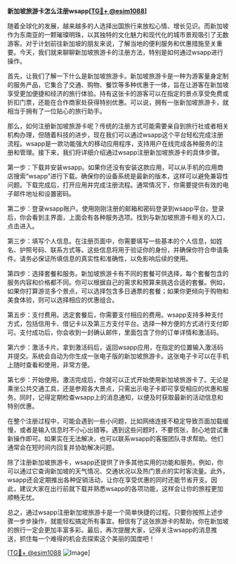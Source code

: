 **新加坡旅游卡怎么注册wsapp[[TG💪+ @esim1088](https://t.me/s/esim1088)]**

随着全球化的发展，越来越多的人选择出国旅行来放松心情、增长见识。而新加坡作为东南亚的一颗璀璨明珠，以其独特的文化魅力和现代化的城市景观吸引了无数游客。对于计划前往新加坡的朋友来说，了解当地的便利服务和优惠措施至关重要。今天，我们就来聊聊新加坡旅游卡的注册方法，特别是如何通过wsapp进行操作。

首先，让我们了解一下什么是新加坡旅游卡。新加坡旅游卡是一种为游客量身定制的服务产品，它集合了交通、购物、餐饮等多种优惠于一体，旨在让游客在新加坡享受更加便捷和经济的旅行体验。持有这张卡的游客可以在指定的景点享受免费或折扣门票，还能在合作商家处获得特别优惠。可以说，拥有一张新加坡旅游卡，就相当于拥有了一位贴心的旅行助手。

那么，如何注册新加坡旅游卡呢？传统的注册方式可能需要亲自到旅行社或者相关机构办理，但随着科技的进步，现在我们可以通过wsapp这个平台轻松完成注册流程。wsapp是一款功能强大的移动应用程序，支持用户在线完成各种服务的注册和管理。接下来，我们将详细介绍通过wsapp注册新加坡旅游卡的具体步骤。

第一步：下载并安装wsapp。如果你还没有安装这款应用，可以从手机的应用商店搜索“wsapp”进行下载。确保你的设备系统是最新的版本，这样可以避免兼容性问题。下载完成后，打开应用并完成注册流程。通常情况下，你需要提供有效的电子邮件地址和设置密码。

第二步：登录wsapp账户。使用刚刚注册的邮箱和密码登录到wsapp平台。登录后，你会看到主界面，上面会有各种服务选项。找到与新加坡旅游卡相关的入口，点击进入。

第三步：填写个人信息。在注册页面中，你需要填写一些基本的个人信息，如姓名、护照号码、联系方式等。这些信息将用于验证你的身份，并确保你符合申请条件。请务必保证所填信息的真实性和准确性，以免影响后续的使用。

第四步：选择套餐和服务。新加坡旅游卡有不同的套餐可供选择，每个套餐包含的服务内容和价格都不同。你可以根据自己的需求和预算来挑选合适的套餐。例如，如果你打算游览多个景点，可以选择包含多日通票的套餐；如果你更倾向于购物和美食体验，则可以选择相应的优惠组合。

第五步：支付费用。选定套餐后，你需要支付相应的费用。wsapp支持多种支付方式，包括信用卡、借记卡以及第三方支付平台。选择一种方便的方式进行支付即可。支付成功后，你会收到一封确认邮件，里面包含了你的订单详情和激活码。

第六步：激活卡片。拿到激活码后，返回wsapp应用，在指定的位置输入激活码并提交。系统会自动为你生成一张电子版的新加坡旅游卡。这张电子卡可以在手机上随时查看和使用，非常方便。

第七步：开始使用。激活完成后，你就可以正式开始使用新加坡旅游卡了。无论是乘坐公共交通工具，还是参观各大景点，只需出示电子卡即可享受相应的优惠和服务。同时，记得定期检查wsapp上的消息通知，以便及时获取最新的活动信息和特别优惠。

在整个注册过程中，可能会遇到一些小问题，比如网络连接不稳定导致页面加载缓慢，或者是输入信息时不小心出错等。遇到这些问题时，不要慌张，耐心地尝试重新操作即可。如果实在无法解决，也可以联系wsapp的客服团队寻求帮助。他们通常会在短时间内回复并协助解决问题。

除了注册新加坡旅游卡，wsapp还提供了许多其他实用的功能和服务。例如，你可以通过它查询新加坡的天气情况、交通状况以及热门景点的实时客流量。此外，wsapp还会定期推出各种促销活动，让你在享受优惠的同时还能节省开支。因此，建议大家在出行前就下载并熟悉wsapp的各项功能，这样会让你的旅程更加顺畅无忧。

总之，通过wsapp注册新加坡旅游卡是一个简单快捷的过程。只要你按照上述步骤一步步操作，就能轻松搞定所有事宜。相信有了这张旅游卡的帮助，你在新加坡的旅行一定会更加丰富多彩。最后，再次提醒大家，记得关注wsapp的消息推送，抓住每一个难得的机会去探索这个美丽的国度吧！

[[TG💪+ @esim1088](https://t.me/s/esim1088) ![Image](https://i.postimg.cc/4NQfJmqS/Snipaste-2025-05-13-00-14-12.png)]